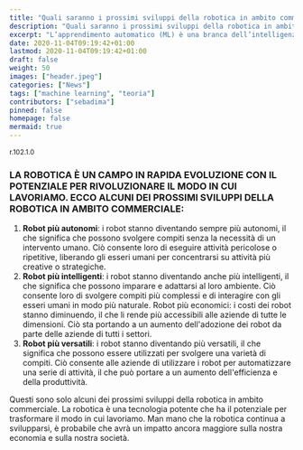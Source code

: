 ```yaml
---
title: "Quali saranno i prossimi sviluppi della robotica in ambito commerciale"
description: "Quali saranno i prossimi sviluppi della robotica in ambito commerciale"
excerpt: "L’apprendimento automatico (ML) è una branca dell’intelligenza artificiale (AI) che consente ai computer di imparare senza essere esplicitamente programmati. Ciò significa che i robot possono imparare a svolgere compiti in modo indipendente..."
date: 2020-11-04T09:19:42+01:00
lastmod: 2020-11-04T09:19:42+01:00
draft: false
weight: 50
images: ["header.jpeg"]
categories: ["News"]
tags: ["machine learning", "teoria"]
contributors: ["sebadima"]
pinned: false
homepage: false
mermaid: true
---
```

<p style="font-size: 12px">r.102.1.0</p>


### LA ROBOTICA È UN CAMPO IN RAPIDA EVOLUZIONE CON IL POTENZIALE PER RIVOLUZIONARE IL MODO IN CUI LAVORIAMO. ECCO ALCUNI DEI PROSSIMI SVILUPPI DELLA ROBOTICA IN AMBITO COMMERCIALE:

1. **Robot più autonomi**: i robot stanno diventando sempre più autonomi, il che significa che possono svolgere compiti senza la necessità di un intervento umano. Ciò consente loro di eseguire attività pericolose o ripetitive, liberando gli esseri umani per concentrarsi su attività più creative o strategiche.
2. **Robot più intelligenti**: i robot stanno diventando anche più intelligenti, il che significa che possono imparare e adattarsi al loro ambiente. Ciò consente loro di svolgere compiti più complessi e di interagire con gli esseri umani in modo più naturale.
Robot più economici: i costi dei robot stanno diminuendo, il che li rende più accessibili alle aziende di tutte le dimensioni. Ciò sta portando a un aumento dell'adozione dei robot da parte delle aziende di tutti i settori.
3. **Robot più versatili**: i robot stanno diventando più versatili, il che significa che possono essere utilizzati per svolgere una varietà di compiti. Ciò consente alle aziende di utilizzare i robot per automatizzare una serie di attività, il che può portare a un aumento dell'efficienza e della produttività.

Questi sono solo alcuni dei prossimi sviluppi della robotica in ambito commerciale. La robotica è una tecnologia potente che ha il potenziale per trasformare il modo in cui lavoriamo. Man mano che la robotica continua a svilupparsi, è probabile che avrà un impatto ancora maggiore sulla nostra economia e sulla nostra società.
